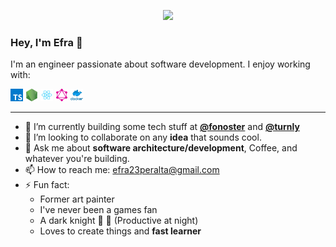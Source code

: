 <div align="center">
  <p align="center">
      <a href="https://github.com/turnly" target="_blank" rel="noopener">
          <img src="https://user-images.githubusercontent.com/40646537/179213717-82130281-cfb2-4126-951b-abc849687113.png" />
      </a>
  </p>
</div>

### Hey, I'm Efra 👋

I'm an engineer passionate about software development. I enjoy working with:

<code><img height="20" src="https://raw.githubusercontent.com/github/explore/80688e429a7d4ef2fca1e82350fe8e3517d3494d/topics/typescript/typescript.png"></code>
<code><img height="20" src="https://raw.githubusercontent.com/github/explore/80688e429a7d4ef2fca1e82350fe8e3517d3494d/topics/nodejs/nodejs.png"></code>
<code><img height="20" src="https://raw.githubusercontent.com/github/explore/80688e429a7d4ef2fca1e82350fe8e3517d3494d/topics/react/react.png"></code>
<code><img height="20" src="https://raw.githubusercontent.com/github/explore/5c058a388828bb5fde0bcafd4bc867b5bb3f26f3/topics/graphql/graphql.png"></code>
<code><img height="20" src="https://raw.githubusercontent.com/github/explore/5c058a388828bb5fde0bcafd4bc867b5bb3f26f3/topics/docker/docker.png"></code>

---

- 🔭 I’m currently building some tech stuff at __[@fonoster](https://fonoster.com)__ and __[@turnly](https://turnly.app)__
- 👯 I’m looking to collaborate on any __idea__ that sounds cool.
- 💬 Ask me about __software architecture/development__, Coffee, and whatever you're building.
- 📫 How to reach me: efra23peralta@gmail.com
- ⚡ Fun fact:
  - Former art painter
  - I've never been a games fan
  - A dark knight 🌚 🦇 (Productive at night)
  - Loves to create things and __fast learner__
